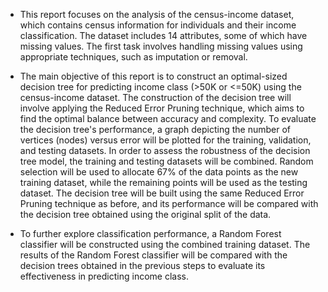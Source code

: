 - This report focuses on the analysis of the census-income dataset, which contains census information for individuals and their income classification. The dataset includes 14 attributes, some of which have missing values. The first task involves handling missing values using appropriate techniques, such as imputation or removal.

- The main objective of this report is to construct an optimal-sized decision tree for predicting income class (>50K or <=50K) using the census-income dataset. The construction of the decision tree will involve applying the Reduced Error Pruning technique, which aims to find the optimal balance between accuracy and complexity. To evaluate the decision tree's performance, a graph depicting the number of vertices (nodes) versus error will be plotted for the training, validation, and testing datasets. In order to assess the robustness of the decision tree model, the training and testing datasets will be combined. Random selection will be used to allocate 67% of the data points as the new training dataset, while the remaining points will be used as the testing dataset. The decision tree will be built using the same Reduced Error Pruning technique as before, and its performance will be compared with the decision tree obtained using the original split of the data.

- To further explore classification performance, a Random Forest classifier will be constructed using the combined training dataset. The results of the Random Forest classifier will be compared with the decision trees obtained in the previous steps to evaluate its effectiveness in predicting income class.